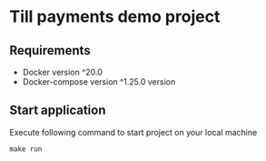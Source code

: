 # Till payments demo project

## Requirements

- Docker version ^20.0
- Docker-compose version ^1.25.0 version

## Start application

Execute following command to start project on your local machine

```shell script
make run
``` 
